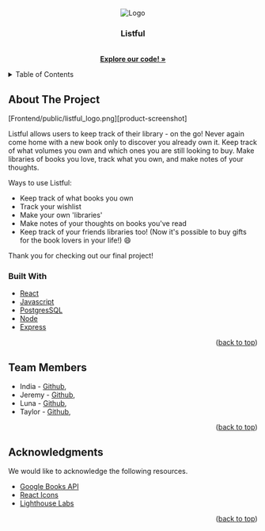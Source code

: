 <!-- Listful Logo -->
<br />
<div align="center">
  <img src="![Alt text](Frontend/public/listful_logo_graphic.png)" alt="Logo" width="80" height="80">

  <h3 align="center">Listful</h3>

  <p align="center">
    <br />
    <a href="https://github.com/lunamoonmoon/listful"><strong>Explore our code! »</strong></a>
    <br />
</div>

<!-- TABLE OF CONTENTS -->
<details>
  <summary>Table of Contents</summary>
  <ol>
    <>
      <a href="#about-the-project">About The Project</a>
      <a href="#built-with">Built With</a>
      <a href="#team-members">Team Members</a>
      <a href="#Acknowledgments">Acknowledgments</a>
    </>
  </ol>
</details>

<!-- ABOUT THE PROJECT -->
## About The Project

[Frontend/public/listful_logo.png][product-screenshot]

Listful allows users to keep track of their library - on the go! Never again come home with a new book only to discover you already own it. Keep track of what volumes you own and which ones you are still looking to buy. Make libraries of books you love, track what you own, and make notes of your thoughts.

Ways to use Listful:
* Keep track of what books you own
* Track your wishlist
* Make your own 'libraries'
* Make notes of your thoughts on books you've read
* Keep track of your friends libraries too! (Now it's possible to buy gifts for the book lovers in your life!) :smile:

Thank you for checking out our final project!

### Built With

* [React](React.js)
* [Javascript](Javascript.js)
* [PostgresSQL](PostgresSQL.org)
* [Node](Node.js)
* [Express](Expressjs.com)

<p align="right">(<a href="#readme-top">back to top</a>)</p>


<!-- TEAM MEMBERS -->
## Team Members

* India - [Github](https://github.com/icornell), []()
* Jeremy - [Github](https://github.com/Jerscape), []()
* Luna - [Github](https://github.com/lunamoonmoon), []()
* Taylor - [Github](https://github.com/moogleKupo), []()


<p align="right">(<a href="#readme-top">back to top</a>)</p>



<!-- ACKNOWLEDGMENTS -->
## Acknowledgments

We would like to acknowledge the following resources.

* [Google Books API](https://developers.google.com/books)
* [React Icons](https://react-icons.github.io/react-icons/search)
* [Lighthouse Labs](https://www.lighthouselabs.ca/en)

<p align="right">(<a href="#readme-top">back to top</a>)</p>

